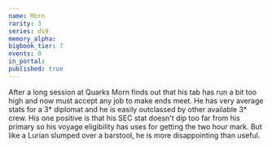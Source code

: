 ```yaml
---
name: Morn
rarity: 3
series: ds9
memory_alpha:
bigbook_tier: 7
events: 0
in_portal:
published: true
---
```


After a long session at Quarks Morn finds out that his tab has run a bit too high and now must accept any job to make ends meet. He has very average stats for a 3* diplomat and he is easily outclassed by other available 3* crew. His one positive is that his SEC stat doesn't dip too far from his primary so his voyage eligibility has uses for getting the two hour mark. But like a Lurian slumped over a barstool, he is more disappointing than useful.

